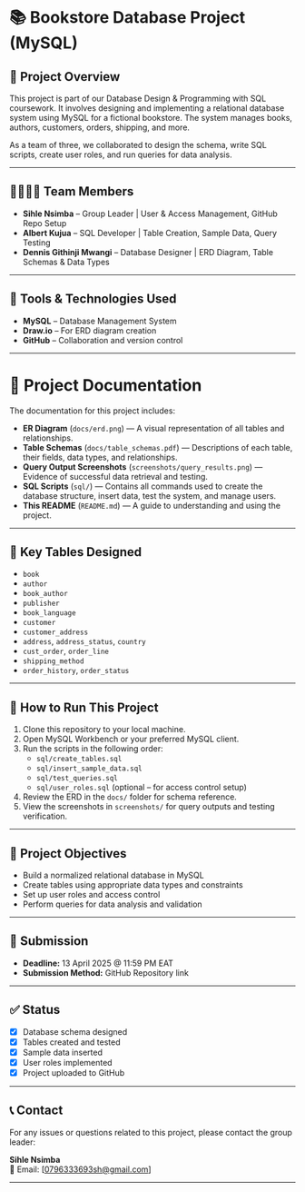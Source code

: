 # 📚 Bookstore Database Project (MySQL)

## 📌 Project Overview

This project is part of our Database Design & Programming with SQL coursework. It involves designing and implementing a relational database system using MySQL for a fictional bookstore. The system manages books, authors, customers, orders, shipping, and more.

As a team of three, we collaborated to design the schema, write SQL scripts, create user roles, and run queries for data analysis.

---

## 👨‍👩‍👧‍👦 Team Members

- **Sihle Nsimba** – Group Leader | User & Access Management, GitHub Repo Setup
- **Albert Kujua** – SQL Developer | Table Creation, Sample Data, Query Testing
- **Dennis Githinji Mwangi** – Database Designer | ERD Diagram, Table Schemas & Data Types

---

## 🧰 Tools & Technologies Used

- **MySQL** – Database Management System
- **Draw.io** – For ERD diagram creation
- **GitHub** – Collaboration and version control

---

# 📄 Project Documentation

The documentation for this project includes:

- **ER Diagram** (`docs/erd.png`) — A visual representation of all tables and relationships.
- **Table Schemas** (`docs/table_schemas.pdf`) — Descriptions of each table, their fields, data types, and relationships.
- **Query Output Screenshots** (`screenshots/query_results.png`) — Evidence of successful data retrieval and testing.
- **SQL Scripts** (`sql/`) — Contains all commands used to create the database structure, insert data, test the system, and manage users.
- **This README** (`README.md`) — A guide to understanding and using the project.

---

## 🧱 Key Tables Designed

- `book`
- `author`
- `book_author`
- `publisher`
- `book_language`
- `customer`
- `customer_address`
- `address`, `address_status`, `country`
- `cust_order`, `order_line`
- `shipping_method`
- `order_history`, `order_status`

---

## 🧪 How to Run This Project

1. Clone this repository to your local machine.
2. Open MySQL Workbench or your preferred MySQL client.
3. Run the scripts in the following order:
   - `sql/create_tables.sql`
   - `sql/insert_sample_data.sql`
   - `sql/test_queries.sql`
   - `sql/user_roles.sql` (optional – for access control setup)
4. Review the ERD in the `docs/` folder for schema reference.
5. View the screenshots in `screenshots/` for query outputs and testing verification.

---

## 🎯 Project Objectives

- Build a normalized relational database in MySQL
- Create tables using appropriate data types and constraints
- Set up user roles and access control
- Perform queries for data analysis and validation

---

## 📅 Submission

- **Deadline:** 13 April 2025 @ 11:59 PM EAT
- **Submission Method:** GitHub Repository link

---

## ✅ Status

- [x] Database schema designed
- [x] Tables created and tested
- [x] Sample data inserted
- [x] User roles implemented
- [x] Project uploaded to GitHub

---

## 📞 Contact

For any issues or questions related to this project, please contact the group leader:

**Sihle Nsimba**  
📧 Email: [0796333693sh@gmail.com]

---

